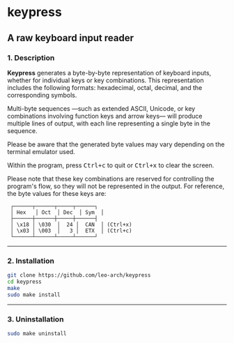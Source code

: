 # keypress

A raw keyboard input reader
---

### 1. Description

**Keypress** generates a byte-by-byte representation of keyboard inputs, whether for individual keys or key combinations. This representation includes the following formats: hexadecimal, octal, decimal, and the corresponding symbols.

Multi-byte sequences —such as extended ASCII, Unicode, or key combinations involving function keys and arrow keys— will produce multiple lines of output, with each line representing a single byte in the sequence.

Please be aware that the generated byte values may vary depending on the terminal emulator used.

Within the program, press <kbd>Ctrl+c</kbd> to quit or <kbd>Ctrl+x</kbd> to clear the screen.

Please note that these key combinations are reserved for controlling the program's flow, so they will not be represented in the output. For reference, the byte values for these keys are:

```
 ┌──────┬──────┬─────┬──────┐
 │ Hex   │ Oct  │ Dec  │ Sym  │
 ├──────┼──────┼─────┼──────┤
 │ \x18 │ \030  │  24 │  CAN  │ (Ctrl+x)
 │ \x03 │ \003  │   3 │  ETX  │ (Ctrl+c)
 └──────┴──────┴─────┴──────┘
```

---

### 2. Installation

```sh
git clone https://github.com/leo-arch/keypress
cd keypress
make
sudo make install
```

---

### 3. Uninstallation

```sh
sudo make uninstall
```
